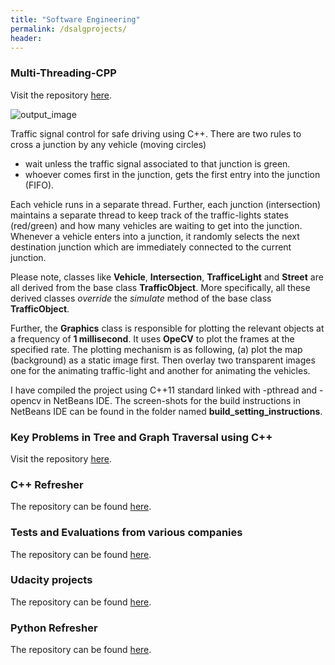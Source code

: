 ```yaml
---
title: "Software Engineering"
permalink: /dsalgprojects/
header:
---
```


### Multi-Threading-CPP
Visit the repository [here](https://github.com/mattsinbot/Multi-Threading-CPP).

![output_image](/images/software/Traffic_Signal.gif)

Traffic signal control for safe driving using C++. There are two rules to cross a junction by any vehicle (moving circles)
* wait unless the traffic signal associated to that junction is green.
* whoever comes first in the junction, gets the first entry into the junction (FIFO).

Each vehicle runs in a separate thread. Further, each junction (intersection) maintains a separate thread to keep track of the traffic-lights states (red/green) and how many vehicles are waiting to get into the junction. Whenever a vehicle enters into a junction, it randomly selects the next destination junction which are immediately connected to the current junction.

Please note, classes like **Vehicle**, **Intersection**, **TrafficeLight** and **Street** are all derived from the base class **TrafficObject**. More specifically, all these derived classes *override* the *simulate* method of the base class **TrafficObject**.

Further, the **Graphics** class is responsible for plotting the relevant objects at a frequency of **1 millisecond**. It uses **OpeCV** to plot the frames at the specified rate. The plotting mechanism is as following, (a) plot the map (background) as a static image first. Then overlay two transparent images one for the animating traffic-light and another for animating the vehicles.

I have compiled the project using C++11 standard linked with -pthread and -opencv in NetBeans IDE. The screen-shots for the build instructions in NetBeans IDE can be found in the folder named **build_setting_instructions**.


### Key Problems in Tree and Graph Traversal using C++
Visit the repository [here](https://github.com/mattsinbot/Problems-CPP).

### C++ Refresher
The repository can be found [here](https://github.com/mattsinbot/Refresher-CPP).

### Tests and Evaluations from various companies
The repository can be found [here](https://github.com/mattsinbot/Company-Technical-Evaluations).

### Udacity projects
The repository can be found [here](https://github.com/mattsinbot/DataStructures-Algorithms).

### Python Refresher
The repository can be found [here](https://github.com/mattsinbot/Refresher-Python).
